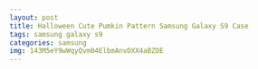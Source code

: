 ```yaml
---
layout: post
title: Halloween Cute Pumkin Pattern Samsung Galaxy S9 Case
tags: samsung galaxy s9
categories: samsung
img: 143M5eY9wWqyQvm04ElbmAnvDXX4aBZDE
---
```

